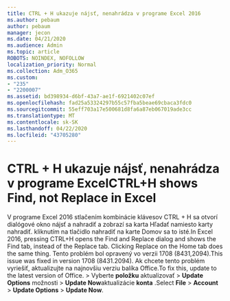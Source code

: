 ```yaml
---
title: CTRL + H ukazuje nájsť, nenahrádza v programe Excel 2016
ms.author: pebaum
author: pebaum
manager: jecon
ms.date: 04/21/2020
ms.audience: Admin
ms.topic: article
ROBOTS: NOINDEX, NOFOLLOW
localization_priority: Normal
ms.collection: Adm_O365
ms.custom:
- "235"
- "2200007"
ms.assetid: bd398934-d6bf-43a7-ae1f-6921402c07ef
ms.openlocfilehash: fad25a53324297b55c57fba5beae69cbaca3fdc0
ms.sourcegitcommit: 55eff703a17e500681d8fa6a87eb067019ade3cc
ms.translationtype: MT
ms.contentlocale: sk-SK
ms.lasthandoff: 04/22/2020
ms.locfileid: "43705280"
---
```

# <a name="ctrlh-shows-find-not-replace-in-excel"></a><span data-ttu-id="5cef7-102">CTRL + H ukazuje nájsť, nenahrádza v programe Excel</span><span class="sxs-lookup"><span data-stu-id="5cef7-102">CTRL+H shows Find, not Replace in Excel</span></span>

<span data-ttu-id="5cef7-103">V programe Excel 2016 stlačením kombinácie klávesov CTRL + H sa otvorí dialógové okno nájsť a nahradiť a zobrazí sa karta Hľadať namiesto karty nahradiť. kliknutím na tlačidlo nahradiť na karte Domov sa to isté.</span><span class="sxs-lookup"><span data-stu-id="5cef7-103">In Excel 2016, pressing CTRL+H opens the Find and Replace dialog and shows the Find tab, instead of the Replace tab. Clicking Replace on the Home tab does the same thing.</span></span> <span data-ttu-id="5cef7-104">Tento problém bol opravený vo verzii 1708 (8431,2094).</span><span class="sxs-lookup"><span data-stu-id="5cef7-104">This issue was fixed in version 1708 (8431.2094).</span></span> <span data-ttu-id="5cef7-105">Ak chcete tento problém vyriešiť, aktualizujte na najnovšiu verziu balíka Office.</span><span class="sxs-lookup"><span data-stu-id="5cef7-105">To fix this, update to the latest version of Office.</span></span> <span data-ttu-id="5cef7-106">\> Vyberte **položku** aktualizovať \> **Update Options** možnosti \> **Update Now**aktualizácie **konta** .</span><span class="sxs-lookup"><span data-stu-id="5cef7-106">Select **File** \> **Account** \> **Update Options** \> **Update Now**.</span></span>
  